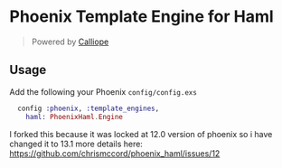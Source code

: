 # Phoenix Template Engine for Haml

> Powered by [Calliope](https://github.com/nurugger07/calliope)


## Usage

  Add the following your Phoenix `config/config.exs`

```elixir
  config :phoenix, :template_engines,
    haml: PhoenixHaml.Engine
```


I forked this because it was locked at 12.0 version of phoenix so i have changed it to 13.1
more details here: https://github.com/chrismccord/phoenix_haml/issues/12
